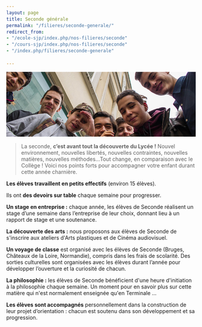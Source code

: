 ```yaml
---
layout: page
title: Seconde générale
permalink: "/filieres/seconde-generale/"
redirect_from:
- "/ecole-sjp/index.php/nos-filieres/seconde"
- "/cours-sjp/index.php/nos-filieres/seconde"
- "/index.php/filieres/seconde-generale"

---
```

![Seconde Générale - École Saint John Perse](/images/groupe-secondes.jpg)

> La seconde, **c’est avant tout la découverte du Lycée !** Nouvel environnement, nouvelles libertés, nouvelles contraintes, nouvelles matières, nouvelles méthodes…Tout change, en comparaison avec le Collège ! Voici nos points forts pour accompagner votre enfant durant cette année charnière.

**Les élèves travaillent en petits effectifs** (environ 15 élèves). 

Ils ont **des devoirs sur table** chaque semaine pour progresser.

**Un stage en entreprise :** chaque année, les élèves de Seconde réalisent un stage d’une semaine dans l’entreprise de leur choix, donnant lieu à un rapport de stage et une soutenance.

**La découverte des arts :** nous proposons aux élèves de Seconde de s'inscrire aux ateliers d'Arts plastiques et de Cinéma audiovisuel.

**Un voyage de classe** est organisé avec les élèves de Seconde (Bruges, Châteaux de la Loire, Normandie), compris dans les frais de scolarité. Des sorties culturelles sont organisées avec les élèves durant l’année pour développer l’ouverture et la curiosité de chacun.

**La philosophie :** les élèves de Seconde bénéficient d'une heure d'initiation à la philosophie chaque semaine. Un moment pour en savoir plus sur cette matière qui n'est normalement enseignée qu'en Terminale ...

**Les élèves sont accompagnés** personnellement dans la construction de leur projet d’orientation : chacun est soutenu dans son développement et sa progression.